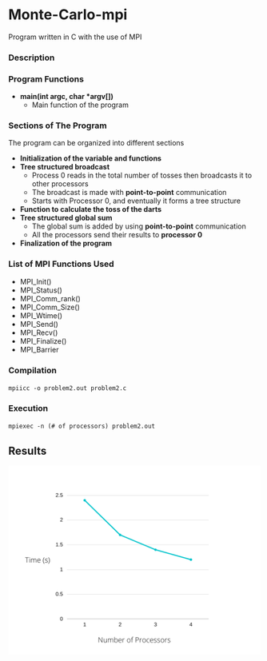 # Monte-Carlo-mpi
Program written in C with the use of MPI

### Description 


### Program Functions

- **main(int argc, char \*argv[])**
  - Main function of the program

### Sections of The Program
The program can be organized into different sections
- **Initialization of the variable and functions**
- **Tree structured broadcast**
  - Process 0 reads in the total number of tosses then broadcasts it to other processors
  - The broadcast is made with **point-to-point** communication
  - Starts with Processor 0, and eventually it forms a tree structure
- **Function to calculate the toss of the darts**
- **Tree structured global sum**
  - The global sum is added by using **point-to-point** communication 
  - All the processors send their results to **processor 0** 
- **Finalization of the program**

### List of MPI Functions Used
- MPI_Init()
- MPI_Status()
- MPI_Comm_rank()
- MPI_Comm_Size()
- MPI_Wtime()
- MPI_Send()
- MPI_Recv()
- MPI_Finalize()
- MPI_Barrier

### Compilation
`mpiicc -o problem2.out problem2.c`
### Execution
`mpiexec -n (# of processors) problem2.out`
## Results
![Image of a graph](https://github.com/Karen-W-2002/Monte-Carlo-mpi/blob/main/Graph.png)

